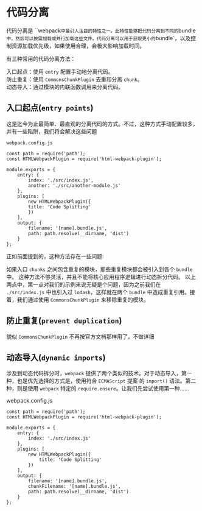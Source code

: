 代码分离
====================

代码分离是 ``webpack` 中最引人注目的特性之一。此特性能够把代码分离到不同的 `bundle` 中，然后可以按需加载或并行加载这些文件。代码分离可以用于获取更小的 `bundle`，以及控制资源加载优先级，如果使用合理，会极大影响加载时间。

有三种常用的代码分离方法：

入口起点：使用 `entry` 配置手动地分离代码。  
防止重复：使用 `CommonsChunkPlugin` 去重和分离 `chunk`。  
动态导入：通过模块的内联函数调用来分离代码。

入口起点(`entry points`)
---------------------------

这是迄今为止最简单、最直观的分离代码的方式。不过，这种方式手动配置较多，并有一些陷阱，我们将会解决这些问题

`webpack.config.js`

    const path = require('path');
    const HTMLWebpackPlugin = require('html-webpack-plugin');

    module.exports = {
        entry: {
            index: './src/index.js',
            another: './src/another-module.js'
        },
        plugins: [
            new HTMLWebpackPlugin({
            title: 'Code Splitting'
            })
        ],
        output: {
            filename: '[name].bundle.js',
            path: path.resolve(__dirname, 'dist')
        }
    };

正如前面提到的，这种方法存在一些问题:

如果入口 `chunks` 之间包含重复的模块，那些重复模块都会被引入到各个 `bundle` 中。
这种方法不够灵活，并且不能将核心应用程序逻辑进行动态拆分代码。
以上两点中，第一点对我们的示例来说无疑是个问题，因为之前我们在 `./src/index.js` 中也引入过 `lodash`，这样就在两个 `bundle` 中造成重复引用。接着，我们通过使用 `CommonsChunkPlugin` 来移除重复的模块。

防止重复(`prevent duplication`)
-------------------------------

貌似 `CommonsChunkPlugin` 不再按官方文档那样用了，不做详细

动态导入(`dynamic imports`)
----------------------------

涉及到动态代码拆分时，`webpack` 提供了两个类似的技术。对于动态导入，第一种，也是优先选择的方式是，使用符合 `ECMAScript` 提案 的 `import()` 语法。第二种，则是使用 `webpack` 特定的 `require.ensure`。让我们先尝试使用第一种……

webpack.config.js

    const path = require('path');
    const HTMLWebpackPlugin = require('html-webpack-plugin');

    module.exports = {
        entry: {
            index: './src/index.js'
        },
        plugins: [
            new HTMLWebpackPlugin({
                title: 'Code Splitting'
            })
        ],
        output: {
            filename: '[name].bundle.js',
            chunkFilename: '[name].bundle.js',
            path: path.resolve(__dirname, 'dist')
        }
    };